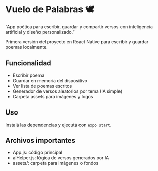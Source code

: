 # Vuelo de Palabras 🕊️

“App poética para escribir, guardar y compartir versos con inteligencia artificial y diseño personalizado.”

Primera versión del proyecto en React Native para escribir y guardar poemas localmente.

## Funcionalidad
- Escribir poema
- Guardar en memoria del dispositivo
- Ver lista de poemas escritos
- Generador de versos aleatorios por tema (IA simple)
- Carpeta assets para imágenes y logos

## Uso
Instalá las dependencias y ejecutá con `expo start`.

## Archivos importantes
- App.js: código principal
- aiHelper.js: lógica de versos generados por IA
- assets/: carpeta para imágenes o fondos

